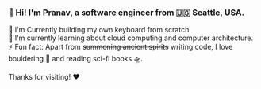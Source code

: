 ### :wave: Hi! I'm Pranav, a software engineer from :us: Seattle, USA. 
:hammer: I'm Currently building my own keyboard from scratch.<br>
:book: I'm currently learning about cloud computing and computer architecture.<br>
:zap: Fun fact: Apart from ~~summoning ancient spirits~~ writing code, I love bouldering :climbing: and reading sci-fi books :flying_saucer:.

Thanks for visiting! :heart:

